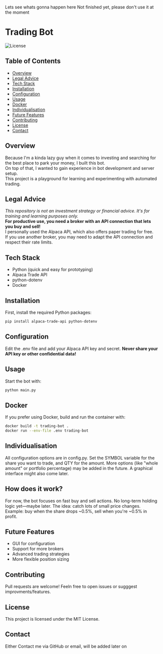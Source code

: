 Lets see whats gonna happen here
Not finished yet, please don't use it at the moment 

# Trading Bot

![License](https://img.shields.io/badge/license-MIT-blue.svg)

## Table of Contents
- [Overview](#overview)
- [Legal Advice](#legal-advice)
- [Tech Stack](#tech-stack)
- [Installation](#installation)
- [Configuration](#configuration)
- [Usage](#usage)
- [Docker](#docker)
- [Individualisation](#individualisation)
- [Future Features](#future-features)
- [Contributing](#contributing)
- [License](#license)
- [Contact](#contact)

## Overview
Because I'm a kinda lazy guy when it comes to investing and searching for the best place to park your money, I built 
this bot.  
On top of that, I wanted to gain experience in bot development and server setup.  
This project is a playground for learning and experimenting with automated trading.

## Legal Advice
_This repository is not an investment strategy or financial advice. It's for training and learning purposes only._  
**For productive use, you need a broker with an API connection that lets you buy and sell!**  
I personally used the Alpaca API, which also offers paper trading for free.  
If you use another broker, you may need to adapt the API connection and respect their rate limits.

## Tech Stack
- Python (quick and easy for prototyping)
- Alpaca Trade API
- python-dotenv
- Docker

## Installation

First, install the required Python packages:

```bash
pip install alpaca-trade-api python-dotenv
```

## Configuration
Edit the .env file and add your Alpaca API key and secret. 
**Never share your API key or other confidential data!**

## Usage
Start the bot with:

```bash
python main.py
```

## Docker
If you prefer using Docker, build and run the container with:

```bash
docker build -t trading-bot .
docker run --env-file .env trading-bot
```

## Individualisation
All configuration options are in config.py. Set the SYMBOL variable for the share you want to trade, and QTY for the 
amount. More options (like "whole amount" or portfolio percentage) may be added in the future. A graphical interface 
might also come later.

## How does it work?
For now, the bot focuses on fast buy and sell actions. No long-term holding logic yet—maybe later. The idea: catch lots 
of small price changes. Example: buy when the share drops ~0.5%, sell when you're ~0.5% in profit.

## Future Features
- GUI for configuration
- Support for more brokers
- Advanced trading strategies
- More flexible position sizing

## Contributing
Pull requests are welcome!
Feeln free to open issues or sugggest improvments/features.

## License
This project is licensed under the MIT License.

## Contact
Either Contact me via GitHub or email, will be added later on

